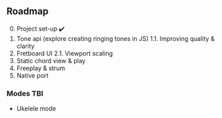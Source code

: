 ## Roadmap

0. Project set-up ✔️
1. Tone api (explore creating ringing tones in JS)
    1.1. Improving quality & clarity
2. Fretboard UI
    2.1. Viewport scaling
3. Static chord view & play
4. Freeplay & strum
5. Native port

### Modes TBI

- Ukelele mode